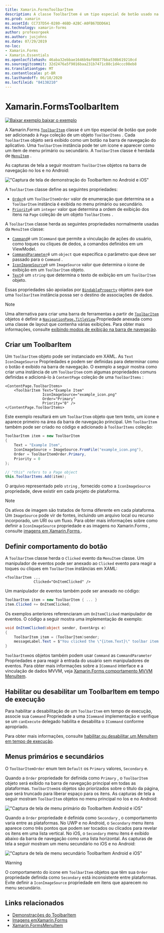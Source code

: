 ```yaml
---
title: Xamarin.FormsToolbarItem
description: A classe ToolbarItem é um tipo especial de botão usado na barra de navegação de um aplicativo.
ms.prod: xamarin
ms.assetId: CC737D54-0280-46BD-A2BC-A0FB67DDD6A1
ms.technology: xamarin-forms
author: profexorgeek
ms.author: jusjohns
ms.date: 07/29/2019
no-loc:
- Xamarin.Forms
- Xamarin.Essentials
ms.openlocfilehash: 46aba32ebbae1646b9af00877bba530b619210cd
ms.sourcegitcommit: 32d2476a5f9016baa231b7471c88c1d4ccc08eb8
ms.translationtype: MT
ms.contentlocale: pt-BR
ms.lasthandoff: 06/18/2020
ms.locfileid: "84138210"
---
```

# <a name="xamarinforms-toolbaritem"></a>Xamarin.FormsToolbarItem

[![Baixar exemplo ](~/media/shared/download.png) baixar o exemplo](https://docs.microsoft.com/samples/xamarin/xamarin-forms-samples/userinterface-toolbaritem/)

A Xamarin.Forms [`ToolbarItem`](xref:Xamarin.Forms.ToolbarItem) classe é um tipo especial de botão que pode ser adicionado à `Page` coleção de um objeto `ToolbarItems` . Cada `ToolbarItem` objeto será exibido como um botão na barra de navegação do aplicativo. Uma `ToolbarItem` instância pode ter um ícone e aparecer como um item de menu primário ou secundário. A `ToolbarItem` classe é herdada de [`MenuItem`](xref:Xamarin.Forms.MenuItem) .

As capturas de tela a seguir mostram `ToolbarItem` objetos na barra de navegação no Ios e no Android:

!["Captura de tela de demonstração do ToolbarItem no Android e iOS"](toolbaritem-images/toolbaritem-device-screenshot.png "Captura de tela de demonstração do ToolbarItem no Android e iOS")

A `ToolbarItem` classe define as seguintes propriedades:

* [`Order`](xref:Xamarin.Forms.ToolbarItem.Order)é um `ToolbarItemOrder` valor de enumeração que determina se a `ToolbarItem` instância é exibida no menu primário ou secundário.
* [`Priority`](xref:Xamarin.Forms.ToolbarItem.Priority)é um `integer` valor que determina a ordem de exibição dos itens na `Page` coleção de um objeto `ToolbarItems` .

A `ToolbarItem` classe herda as seguintes propriedades normalmente usadas da `MenuItem` classe:

* [`Command`](xref:Xamarin.Forms.MenuItem.Command)é um `ICommand` que permite a vinculação de ações do usuário, como toques ou cliques de dedos, a comandos definidos em um ViewModel.
* [`CommandParameter`](xref:Xamarin.Forms.MenuItem.CommandParameter)é um `object` que especifica o parâmetro que deve ser passado para o `Command` .
* [`IconImageSource`](xref:Xamarin.Forms.MenuItem.IconImageSource)é um `ImageSource` valor que determina o ícone de exibição em um `ToolbarItem` objeto.
* [`Text`](xref:Xamarin.Forms.MenuItem.Text)é um `string` que determina o texto de exibição em um `ToolbarItem` objeto.

Essas propriedades são apoiadas por [`BindableProperty`](xref:Xamarin.Forms.BindableProperty) objetos para que uma `ToolbarItem` instância possa ser o destino de associações de dados.

> [!NOTE]
> Uma alternativa para criar uma barra de ferramentas a partir de [`ToolbarItem`](xref:Xamarin.Forms.ToolbarItem) objetos é definir a [`NavigationPage.TitleView`](xref:Xamarin.Forms.NavigationPage.TitleViewProperty) Propriedade anexada como uma classe de layout que contenha várias exibições. Para obter mais informações, consulte [exibindo modos de exibição na barra de navegação](~/xamarin-forms/app-fundamentals/navigation/hierarchical.md#displaying-views-in-the-navigation-bar).

## <a name="create-a-toolbaritem"></a>Criar um ToolbarItem

Um `ToolbarItem` objeto pode ser instanciado em XAML. As `Text` `IconImageSource` Propriedades e podem ser definidas para determinar como o botão é exibido na barra de navegação. O exemplo a seguir mostra como criar uma instância de um `ToolbarItem` com algumas propriedades comuns definidas e adicioná-lo à `ContentPage` coleção de uma `ToolbarItems` :

```xaml
<ContentPage.ToolbarItems>
    <ToolbarItem Text="Example Item"
                 IconImageSource="example_icon.png"
                 Order="Primary"
                 Priority="0" />
</ContentPage.ToolbarItems>
```

Este exemplo resultará em um `ToolbarItem` objeto que tem texto, um ícone e aparece primeiro na área da barra de navegação principal. Um `ToolbarItem` também pode ser criado no código e adicionado à `ToolbarItems` coleção:

```csharp
ToolbarItem item = new ToolbarItem
{
    Text = "Example Item",
    IconImageSource = ImageSource.FromFile("example_icon.png"),
    Order = ToolbarItemOrder.Primary,
    Priority = 0
};

// "this" refers to a Page object
this.ToolbarItems.Add(item);
```

O arquivo representado pelo `string` , fornecido como a `IconImageSource` propriedade, deve existir em cada projeto de plataforma.

> [!NOTE]
> Os ativos de imagem são tratados de forma diferente em cada plataforma. Um `ImageSource` pode vir de fontes, incluindo um arquivo local ou recurso incorporado, um URI ou um fluxo. Para obter mais informações sobre como definir a `IconImageSource` propriedade e as imagens no Xamarin.Forms , consulte [imagens em Xamarin.Forms ](~/xamarin-forms/user-interface/images.md).

## <a name="define-button-behavior"></a>Definir comportamento do botão

A `ToolbarItem` classe herda o `Clicked` evento da `MenuItem` classe. Um manipulador de eventos pode ser anexado ao `Clicked` evento para reagir a toques ou cliques em `ToolbarItem` instâncias em XAML:

```xaml
<ToolbarItem ...
             Clicked="OnItemClicked" />
```

Um manipulador de eventos também pode ser anexado no código:

```csharp
ToolbarItem item = new ToolbarItem { ... }
item.Clicked += OnItemClicked;
```

Os exemplos anteriores referenciaram um `OnItemClicked` manipulador de eventos. O código a seguir mostra uma implementação de exemplo:

```csharp
void OnItemClicked(object sender, EventArgs e)
{
    ToolbarItem item = (ToolbarItem)sender;
    messageLabel.Text = $"You clicked the \"{item.Text}\" toolbar item.";
}
```

`ToolbarItem`os objetos também podem usar `Command` as `CommandParameter` Propriedades e para reagir à entrada do usuário sem manipuladores de eventos. Para obter mais informações sobre a `ICommand` interface e a vinculação de dados MVVM, veja [ Xamarin.Forms comportamento MVVM MenuItem](~/xamarin-forms/user-interface/menuitem.md#define-menuitem-behavior-with-mvvm).

## <a name="enable-or-disable-a-toolbaritem-at-runtime"></a>Habilitar ou desabilitar um ToolbarItem em tempo de execução

Para habilitar a desabilitação de um `ToolbarItem` em tempo de execução, associe sua `Command` Propriedade a uma `ICommand` implementação e verifique se um `canExecute` delegado habilita e desabilita o `ICommand` conforme apropriado.

Para obter mais informações, consulte [habilitar ou desabilitar um MenuItem em tempo de execução](menuitem.md#enable-or-disable-a-menuitem-at-runtime).

## <a name="primary-and-secondary-menus"></a>Menus primários e secundários

O `ToolbarItemOrder` enum tem `Default` os `Primary` valores, `Secondary` e.

Quando a `Order` propriedade for definida como `Primary` , o `ToolbarItem` objeto será exibido na barra de navegação principal em todas as plataformas. `ToolbarItem`os objetos são priorizados sobre o título da página, que será truncado para liberar espaço para os itens. As capturas de tela a seguir mostram `ToolbarItem` objetos no menu principal no Ios e no Android:

!["Captura de tela de menu primário do ToolbarItem Android e iOS"](toolbaritem-images/toolbaritem-primary-menu.png "Captura de tela do menu principal do ToolbarItem no Android e iOS")

Quando a `Order` propriedade é definida como `Secondary` , o comportamento varia entre as plataformas. No UWP e no Android, o `Secondary` menu itens aparece como três pontos que podem ser tocados ou clicados para revelar os itens em uma lista vertical. No iOS, o `Secondary` menu itens é exibido abaixo da barra de navegação como uma lista horizontal. As capturas de tela a seguir mostram um menu secundário no iOS e no Android:

!["Captura de tela de menu secundário ToolbarItem Android e iOS"](toolbaritem-images/toolbaritem-secondary-menu.png "Captura de tela de menu secundário ToolbarItem no Android e iOS")

> [!WARNING]
> O comportamento do ícone em `ToolbarItem` objetos que têm sua `Order` propriedade definida como `Secondary` está inconsistente entre plataformas. Evite definir a `IconImageSource` propriedade em itens que aparecem no menu secundário.

## <a name="related-links"></a>Links relacionados

* [Demonstrações do ToolbarItem](https://docs.microsoft.com/samples/xamarin/xamarin-forms-samples/userinterface-toolbaritem/)
* [Imagens emXamarin.Forms](~/xamarin-forms/user-interface/images.md)
* [Xamarin.FormsMenuItem](~/xamarin-forms/user-interface/menuitem.md)
